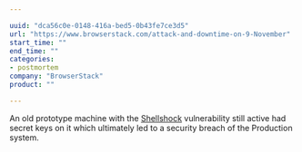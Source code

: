 ```yaml
---

uuid: "dca56c0e-0148-416a-bed5-0b43fe7ce3d5"
url: "https://www.browserstack.com/attack-and-downtime-on-9-November"
start_time: ""
end_time: ""
categories:
- postmortem
company: "BrowserStack"
product: ""

---
```


An old prototype machine with the [Shellshock](https://en.wikipedia.org/wiki/Shellshock_(software_bug)) vulnerability still active had secret keys on it which ultimately led to a security breach of the Production system.
